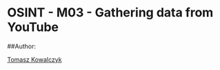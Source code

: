 OSINT - M03 - Gathering data from YouTube
=========================================

##Author:

[Tomasz Kowalczyk](http://kownet.info)